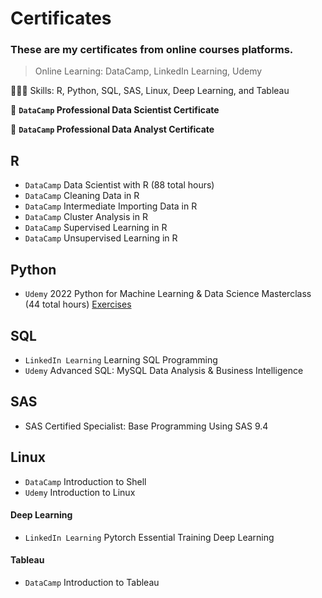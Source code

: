 # Certificates
### These are my certificates from online courses platforms.
> Online Learning: DataCamp, LinkedIn Learning, Udemy

👩🏻‍💻 Skills: R, Python, SQL, SAS, Linux, Deep Learning, and Tableau

🌟 **`DataCamp` Professional Data Scientist Certificate**

🌟 **`DataCamp` Professional Data Analyst Certificate**

## R
- `DataCamp` Data Scientist with R (88 total hours) 
- `DataCamp` Cleaning Data in R
- `DataCamp` Intermediate Importing Data in R
- `DataCamp` Cluster Analysis in R
- `DataCamp` Supervised Learning in R
- `DataCamp` Unsupervised Learning in R

## Python
- `Udemy` 2022 Python for Machine Learning & Data Science Masterclass (44 total hours)
  [Exercises](https://github.com/makaylatang/Python-for-Machine-Learning-Data-Science)

## SQL
- `LinkedIn Learning` Learning SQL Programming
- `Udemy` Advanced SQL: MySQL Data Analysis & Business Intelligence

## SAS
- SAS Certified Specialist: Base Programming Using SAS 9.4

## Linux
- `DataCamp` Introduction to Shell
- `Udemy` Introduction to Linux 

#### Deep Learning
- `LinkedIn Learning` Pytorch Essential Training Deep Learning

#### Tableau
- `DataCamp` Introduction to Tableau
